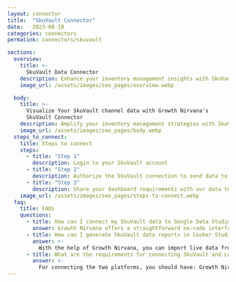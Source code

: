 ```yaml
---
layout: connector
title:  "SkuVault Connector"
date:   2023-08-10
categories: connectors
permalink: connectors/skuvault

sections:
  overview:
    title: >-
      SkuVault Data Connector
    description: Enhance your inventory management insights with SkuVault integration. Seamlessly merge inventory data from SkuVault with Looker Studio's analytical capabilities, unlocking insights that shape inventory strategies, demand analysis, and operational excellence.
    image_url: /assets/images/seo_pages/overview.webp

  body:
    title: >-
      Visualize Your SkuVault channel data with Growth Nirvana's
      SkuVault Connector
    description: Amplify your inventory management strategies with SkuVault insights integrated into Looker Studio.
    image_url: /assets/images/seo_pages/body.webp
  steps_to_connect:
    title: Steps to connect
    steps:
      - title: "Step 1"
        description: Login to your SkuVault account
      - title: "Step 2"
        description: Authorize the SkuVault connection to send data to Growth Nirvana
      - title: "Step 3"
        description: Share your dashboard requirements with our data team. We will build the report for you.
    image_url: /assets/images/seo_pages/steps-to-connect.webp
  faq:
    title: FAQs
    questions:
      - title: How can I connect my SkuVault data to Google Data Studio/Looker Studio?
        answer: Growth Nirvana offers a straightforward no-code interface to connect to SkuVault data sources.
      - title: How can I generate SkuVault data reports in Looker Studio?
        answer: >-
          With the help of Growth Nirvana, you can import live data from SkuVault into Looker Studio. These data can be viewed in charts, tables, and dashboards to generate branded reports that can be shared instantly.
      - title: What are the requirements for connecting SkuVault and Looker Studio?
        answer: >-
          For connecting the two platforms, you should have: Growth Nirvana Account and SkuVault Ads Account
---
```

